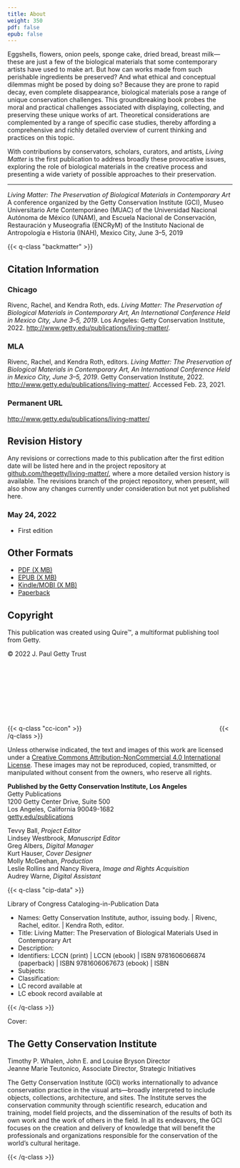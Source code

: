 ```yaml
---
title: About
weight: 350
pdf: false
epub: false
---
```


Eggshells, flowers, onion peels, sponge cake, dried bread, breast milk—these are just a few of the biological materials that some contemporary artists have used to make art. But how can works made from such perishable ingredients be preserved? And what ethical and conceptual dilemmas might be posed by doing so? Because they are prone to rapid decay, even complete disappearance, biological materials pose a range of unique conservation challenges. This groundbreaking book probes the moral and practical challenges associated with displaying, collecting, and preserving these unique works of art. Theoretical considerations are complemented by a range of specific case studies, thereby affording a comprehensive and richly detailed overview of current thinking and practices on this topic.

With contributions by conservators, scholars, curators, and artists, *Living Matter* is the first publication to address broadly these provocative issues, exploring the role of biological materials in the creative process and presenting a wide variety of possible approaches to their preservation.

---

*Living Matter: The Preservation of Biological Materials in Contemporary Art*<br />
A conference organized by the Getty Conservation Institute (GCI), Museo Universitario Arte Contemporáneo (MUAC) of the Universidad Nacional Autónoma de México (UNAM), and Escuela Nacional de Conservación, Restauración y Museografia (ENCRyM) of the Instituto Nacional de Antropología e Historia (INAH), Mexico City, June 3–5, 2019


{{< q-class "backmatter" >}}

## Citation Information

### Chicago

Rivenc, Rachel, and Kendra Roth, eds. *Living Matter: The Preservation of Biological Materials in Contemporary Art, An International Conference Held in Mexico City, June 3–5, 2019*. Los Angeles: Getty Conservation Institute, 2022. http://www.getty.edu/publications/living-matter/.

### MLA

Rivenc, Rachel, and Kendra Roth, editors. *Living Matter: The Preservation of Biological Materials in Contemporary Art, An International Conference Held in Mexico City, June 3–5, 2019*. Getty Conservation Institute, 2022. http://www.getty.edu/publications/living-matter/. Accessed <span class="cite-current-date">Feb. 23, 2021</span>.

### Permanent URL

http://www.getty.edu/publications/living-matter/

## Revision History

Any revisions or corrections made to this publication after the first edition date will be listed here and in the project repository at [github.com/thegetty/living-matter/](https://github.com/thegetty/living-matter/), where a more detailed version history is available. The revisions branch of the project repository, when present, will also show any changes currently under consideration but not yet published here.

### May 24, 2022

  - First edition

## Other Formats

  - [PDF (X MB)](/downloads/output.pdf)
  - [EPUB (X MB)](/downloads/output.epub)
  - [Kindle/MOBI (X MB)](/downloads/oputput.mobi)
  - [Paperback](#)

## Copyright

This publication was created using Quire™, a multiformat publishing tool from Getty.

© 2022 J. Paul Getty Trust

{{< q-class "cc-icon" >}}
<svg class="quire-copyright__icon">
<switch>
  <use xlink:href="#cc"></use>
</switch>
<switch>
  <use xlink:href="#cc-by"></use>
</switch>
<switch>
  <use xlink:href="#cc-by-nc"></use>
  <foreignObject width="135" height="30">
      <img src="../img/icons/cc-by-nc.png" alt="CC BY-NC" />
  </foreignObject>
</switch>
</svg>
{{< /q-class >}}

Unless otherwise indicated, the text and images of this work are licensed under a [Creative Commons Attribution-NonCommercial 4.0 International License](https://creativecommons.org/licenses/by-nc/4.0/). These images may not be reproduced, copied, transmitted, or manipulated without consent from the owners, who reserve all rights.

**Published by the Getty Conservation Institute, Los Angeles**<br />
Getty Publications<br />
1200 Getty Center Drive, Suite 500<br />
Los Angeles, California 90049-1682<br />
[getty.edu/publications](http://www.getty.edu/publications/)<br />

Tevvy Ball, *Project Editor*<br />
Lindsey Westbrook, *Manuscript Editor*<br />
Greg Albers, *Digital Manager*<br />
Kurt Hauser, *Cover Designer*<br />
Molly McGeehan, *Production*<br />
Leslie Rollins and Nancy Rivera, *Image and Rights Acquisition*<br />
Audrey Warne, *Digital Assistant*<br />

{{< q-class "cip-data" >}}

Library of Congress Cataloging-in-Publication Data

- Names: Getty Conservation Institute, author, issuing body. | Rivenc, Rachel,
   editor. | Kendra Roth, editor.
- Title: Living Matter: The Preservation of Biological Materials Used in Contemporary Art
- Description:
- Identifiers: LCCN (print) | LCCN (ebook) | ISBN
   9781606066874 (paperback) | ISBN 9781606067673 (ebook) | ISBN
- Subjects:
- Classification:
- LC record available at
- LC ebook record available at

{{< /q-class >}}

Cover:

## The Getty Conservation Institute

Timothy P. Whalen, John E. and Louise Bryson Director<br />
Jeanne Marie Teutonico, Associate Director, Strategic Initiatives<br />

The Getty Conservation Institute (GCI) works internationally to advance conservation practice in the visual arts—broadly interpreted to include objects, collections, architecture, and sites. The Institute serves the conservation community through scientific research, education and training, model field projects, and the dissemination of the results of both its own work and the work of others in the field. In all its endeavors, the GCI focuses on the creation and delivery of knowledge that will benefit the professionals and organizations responsible for the conservation of the world’s cultural heritage.

{{< /q-class >}}
